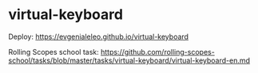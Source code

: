 # virtual-keyboard
Deploy: https://evgenialeleo.github.io/virtual-keyboard

Rolling Scopes school task: https://github.com/rolling-scopes-school/tasks/blob/master/tasks/virtual-keyboard/virtual-keyboard-en.md
